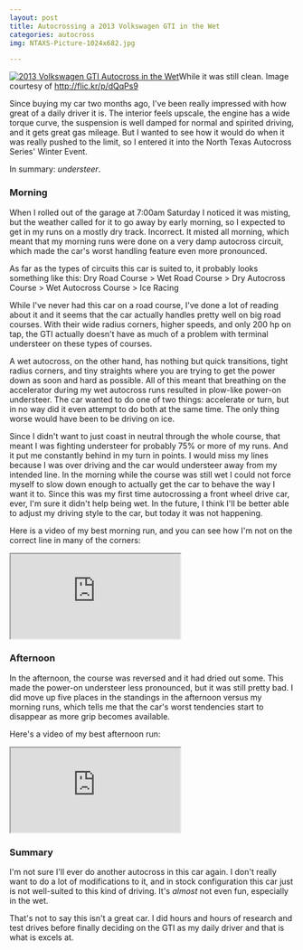 ```yaml
---
layout: post
title: Autocrossing a 2013 Volkswagen GTI in the Wet
categories: autocross
img: NTAXS-Picture-1024x682.jpg

---
```

<a href="/img/NTAXS-Picture-1024x682.jpg"><img class="img-responsive" title="2013 Volkswagen GTI Autocross in the Wet" src="{{ site.baseurl }}/img/NTAXS-Picture-1024x682.jpg" alt="2013 Volkswagen GTI Autocross in the Wet" /></a>While it was still clean. Image courtesy of http://flic.kr/p/dQqPs9

Since buying my car two months ago, I've been really impressed with how great of a daily driver it is. The interior feels upscale, the engine has a wide torque curve, the suspension is well damped for normal and spirited driving, and it gets great gas mileage. But I wanted to see how it would do when it was really pushed to the limit, so I entered it into the North Texas Autocross Series' Winter Event.

In summary: *understeer*.

### Morning

When I rolled out of the garage at 7:00am Saturday I noticed it was misting, but the weather called for it to go away by early morning, so I expected to get in my runs on a mostly dry track. Incorrect. It misted all morning, which meant that my morning runs were done on a very damp autocross circuit, which made the car's worst handling feature even more pronounced.

As far as the types of circuits this car is suited to, it probably looks something like this:
Dry Road Course &gt; Wet Road Course &gt; Dry Autocross Course &gt; Wet Autocross Course &gt; Ice Racing

While I've never had this car on a road course, I've done a lot of reading about it and it seems that the car actually handles pretty well on big road courses. With their wide radius corners, higher speeds, and only 200 hp on tap, the GTI actually doesn't have as much of a problem with terminal understeer on these types of courses.

A wet autocross, on the other hand, has nothing but quick transitions, tight radius corners, and tiny straights where you are trying to get the power down as soon and hard as possible. All of this meant that breathing on the accelerator during my wet autocross runs resulted in plow-like power-on understeer. The car wanted to do one of two things: accelerate or turn, but in no way did it even attempt to do both at the same time. The only thing worse would have been to be driving on ice.

Since I didn't want to just coast in neutral through the whole course, that meant I was fighting understeer for probably 75% or more of my runs. And it put me constantly behind in my turn in points. I would miss my lines because I was over driving and the car would understeer away from my intended line. In the morning while the course was still wet I could not force myself to slow down enough to actually get the car to behave the way I want it to. Since this was my first time autocrossing a front wheel drive car, ever, I'm sure it didn't help being wet. In the future, I think I'll be better able to adjust my driving style to the car, but today it was not happening.

Here is a video of my best morning run, and you can see how I'm not on the correct line in many of the corners:

<div class="embed-responsive embed-responsive-16by9">
  <iframe class="embed-responsive-item" src="http://www.youtube.com/embed/IaKFG6tgcl4"></iframe>
</div>



### Afternoon

In the afternoon, the course was reversed and it had dried out some. This made the power-on understeer less pronounced, but it was still pretty bad. I did move up five places in the standings in the afternoon versus my morning runs, which tells me that the car's worst tendencies start to disappear as more grip becomes available.

Here's a video of my best afternoon run:

<div class="embed-responsive embed-responsive-16by9">
  <iframe class="embed-responsive-item" src="http://www.youtube.com/embed/f-RbtYh972s"></iframe>
</div>

### Summary

I'm not sure I'll ever do another autocross in this car again. I don't really want to do a lot of modifications to it, and in stock configuration this car just is not well-suited to this kind of driving. It's <em>almost</em> not even fun, especially in the wet.

That's not to say this isn't a great car. I did hours and hours of research and test drives before finally deciding on the GTI as my daily driver and that is what is excels at.
